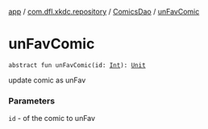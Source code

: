 [app](../../index.md) / [com.dfl.xkdc.repository](../index.md) / [ComicsDao](index.md) / [unFavComic](./un-fav-comic.md)

# unFavComic

`abstract fun unFavComic(id: `[`Int`](https://kotlinlang.org/api/latest/jvm/stdlib/kotlin/-int/index.html)`): `[`Unit`](https://kotlinlang.org/api/latest/jvm/stdlib/kotlin/-unit/index.html)

update comic as unFav

### Parameters

`id` - of the comic to unFav